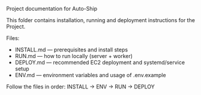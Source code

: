 Project documentation for Auto-Ship

This folder contains installation, running and deployment instructions for the Project.

Files:
- INSTALL.md  — prerequisites and install steps
- RUN.md      — how to run locally (server + worker)
- DEPLOY.md   — recommended EC2 deployment and systemd/service setup
- ENV.md      — environment variables and usage of .env.example

Follow the files in order: INSTALL -> ENV -> RUN -> DEPLOY
